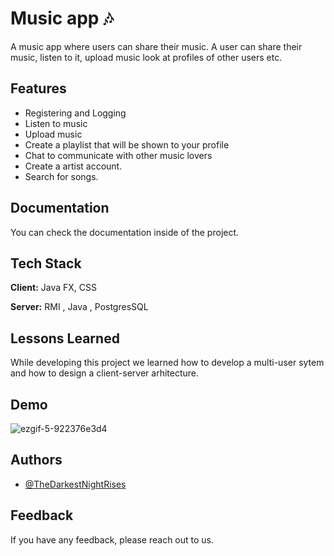 
# Music app 🎶

A music app where users can share their music. 
A user can share their music, listen to it, upload music
look at profiles of other users etc.

## Features

- Registering and Logging 
- Listen to music
- Upload music 
- Create a playlist that will be shown to your profile
- Chat to communicate with other music lovers
- Create a artist account.
- Search for songs.


## Documentation

You can check the documentation inside of the project.


## Tech Stack

**Client:** Java FX, CSS

**Server:** RMI , Java , PostgresSQL


## Lessons Learned

While developing this project we learned how to develop a 
multi-user sytem and how to design a client-server arhitecture.

## Demo


![ezgif-5-922376e3d4](https://user-images.githubusercontent.com/91905169/194728262-eb281248-bf61-47a7-93d7-e347ab90f90b.gif)




## Authors

- [@TheDarkestNightRises](https://github.com/TheDarkestNightRises/)


## Feedback

If you have any feedback, please reach out to us.

